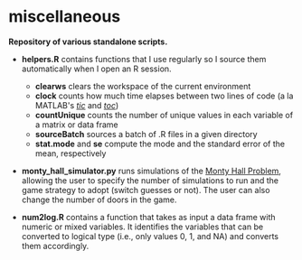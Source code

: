 miscellaneous
==========
**Repository of various standalone scripts.**

- **helpers.R** contains functions that I use regularly so I source them automatically when I open an R session.
  - **clearws** clears the workspace of the current environment
  - **clock** counts how much time elapses between two lines of code (a la MATLAB's [*tic*](http://www.mathworks.com/help/matlab/ref/tic.html) and [*toc*](http://www.mathworks.com/help/matlab/ref/toc.html))
  - **countUnique** counts the number of unique values in each variable of a matrix or data frame
  - **sourceBatch** sources a batch of .R files in a given directory
  - **stat.mode** and **se** compute the mode and the standard error of the mean, respectively

- **monty_hall_simulator.py** runs simulations of the [Monty Hall Problem](http://en.wikipedia.org/wiki/Monty_Hall_problem), allowing the user to specify the number of simulations to run and the game strategy to adopt (switch guesses or not). The user can also change the number of doors in the game.

- **num2log.R** contains a function that takes as input a data frame with numeric or mixed variables. It identifies the variables that can be converted to logical type (i.e., only values 0, 1, and NA) and converts them accordingly.
